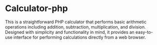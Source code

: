# Calculator-php
This is a straightforward PHP calculator that performs basic arithmetic operations including addition, subtraction, multiplication, and division. Designed with simplicity and functionality in mind, it provides an easy-to-use interface for performing calculations directly from a web browser.
